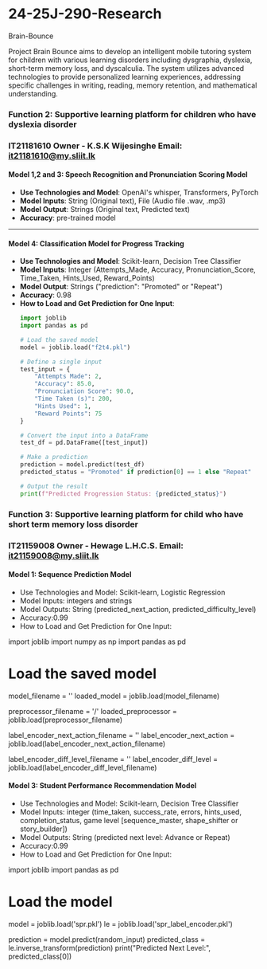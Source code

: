 # 24-25J-290-Research

Brain-Bounce

Project Brain Bounce aims to develop an intelligent mobile tutoring system for children with various learning disorders including dysgraphia, dyslexia, short-term memory loss, and dyscalculia.
The system utilizes advanced technologies to provide personalized learning experiences, addressing specific challenges in writing, reading, memory retention, and mathematical understanding.

### Function 2: Supportive learning platform for children who have dyslexia disorder 
### IT21181610 Owner - K.S.K Wijesinghe Email: it21181610@my.sliit.lk
#### Model 1,2 and 3: Speech Recognition and Pronunciation Scoring Model

- **Use Technologies and Model**: OpenAI's whisper, Transformers, PyTorch
- **Model Inputs**: String (Original text), File (Audio file .wav, .mp3)
- **Model Output**: Strings (Original text, Predicted text)
- **Accuracy**: pre-trained model
---
#### Model 4: Classification Model for Progress Tracking

- **Use Technologies and Model**: Scikit-learn, Decision Tree Classifier
- **Model Inputs**: Integer (Attempts_Made, Accuracy, Pronunciation_Score, Time_Taken, Hints_Used, Reward_Points)
- **Model Output**: Strings ("prediction": "Promoted" or "Repeat")
- **Accuracy**: 0.98
- **How to Load and Get Prediction for One Input**:
    ```python
    import joblib
    import pandas as pd

    # Load the saved model
    model = joblib.load("f2t4.pkl")

    # Define a single input
    test_input = {
        "Attempts Made": 2,         
        "Accuracy": 85.0,            
        "Pronunciation Score": 90.0, 
        "Time Taken (s)": 200,       
        "Hints Used": 1,             
        "Reward Points": 75          
    }

    # Convert the input into a DataFrame
    test_df = pd.DataFrame([test_input])

    # Make a prediction
    prediction = model.predict(test_df)
    predicted_status = "Promoted" if prediction[0] == 1 else "Repeat"

    # Output the result
    print(f"Predicted Progression Status: {predicted_status}")
    ```
### Function 3: Supportive learning platform for child who have short term memory loss disorder
### IT21159008 Owner - Hewage L.H.C.S. Email: it21159008@my.sliit.lk
#### Model 1: Sequence Prediction Model

- Use Technologies and Model: Scikit-learn, Logistic Regression
- Model Inputs: integers and strings
- Model Outputs: String (predicted_next_action, predicted_difficulty_level)
- Accuracy:0.99
- How to Load and Get Prediction for One Input:

import joblib
import numpy as np
import pandas as pd

# Load the saved model
model_filename = ''
loaded_model = joblib.load(model_filename)

preprocessor_filename = '/'
loaded_preprocessor = joblib.load(preprocessor_filename)

label_encoder_next_action_filename = ''
label_encoder_next_action = joblib.load(label_encoder_next_action_filename)

label_encoder_diff_level_filename = ''
label_encoder_diff_level = joblib.load(label_encoder_diff_level_filename)


  #### Model 3: Student Performance Recommendation Model

- Use Technologies and Model: Scikit-learn, Decision Tree Classifier
- Model Inputs: integer (time_taken, success_rate, errors, hints_used, completion_status, game level [sequence_master, shape_shifter or story_builder])
- Model Outputs: String (predicted next level: Advance or Repeat)
- Accuracy:0.99
- How to Load and Get Prediction for One Input:

 import joblib
import pandas as pd

# Load the model
model = joblib.load('spr.pkl')
le = joblib.load('spr_label_encoder.pkl')

prediction = model.predict(random_input)
predicted_class = le.inverse_transform(prediction)
print("Predicted Next Level:", predicted_class[0])
    
    
